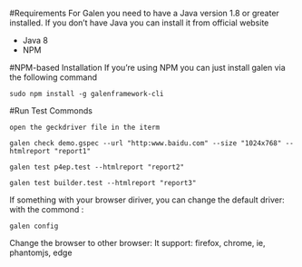 #Requirements
 For Galen you need to have a Java version 1.8 or greater installed. If you don’t have Java you can install it from official website
 * Java 8 
 * NPM
 
 #NPM-based Installation
If you’re using NPM you can just install galen via the following command
 ```
sudo npm install -g galenframework-cli
```
#Run Test Commonds
 ```
open the geckdriver file in the iterm 
```

```
galen check demo.gspec --url "http:www.baidu.com" --size "1024x768" --htmlreport "report1"
```
```
galen test p4ep.test --htmlreport "report2"
```
```
galen test builder.test --htmlreport "report3"
```

If something with your browser diriver, you can change the default driver:
with the commond :
```
galen config
```
Change the browser to other browser: 
It support: firefox, chrome, ie, phantomjs, edge
